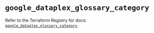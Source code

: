 # `google_dataplex_glossary_category`

Refer to the Terraform Registry for docs: [`google_dataplex_glossary_category`](https://registry.terraform.io/providers/hashicorp/google-beta/6.50.0/docs/resources/google_dataplex_glossary_category).
